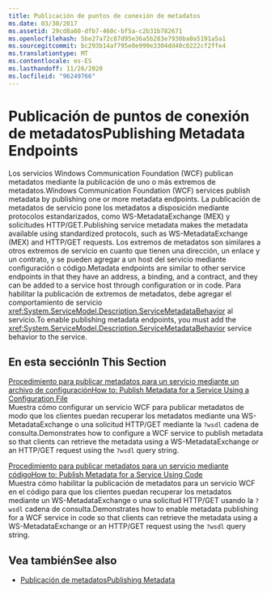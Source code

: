 ```yaml
---
title: Publicación de puntos de conexión de metadatos
ms.date: 03/30/2017
ms.assetid: 29cd8a60-dfb7-460c-bf5a-c2b31b782671
ms.openlocfilehash: 5be27a72c87d95e36a5b283e7930ba0a5191a5a1
ms.sourcegitcommit: bc293b14af795e0e999e3304dd40c0222cf2ffe4
ms.translationtype: MT
ms.contentlocale: es-ES
ms.lasthandoff: 11/26/2020
ms.locfileid: "96249766"
---
```

# <a name="publishing-metadata-endpoints"></a><span data-ttu-id="5c3b3-102">Publicación de puntos de conexión de metadatos</span><span class="sxs-lookup"><span data-stu-id="5c3b3-102">Publishing Metadata Endpoints</span></span>

<span data-ttu-id="5c3b3-103">Los servicios Windows Communication Foundation (WCF) publican metadatos mediante la publicación de uno o más extremos de metadatos.</span><span class="sxs-lookup"><span data-stu-id="5c3b3-103">Windows Communication Foundation (WCF) services publish metadata by publishing one or more metadata endpoints.</span></span> <span data-ttu-id="5c3b3-104">La publicación de metadatos de servicio pone los metadatos a disposición mediante protocolos estandarizados, como WS-MetadataExchange (MEX) y solicitudes HTTP/GET.</span><span class="sxs-lookup"><span data-stu-id="5c3b3-104">Publishing service metadata makes the metadata available using standardized protocols, such as WS-MetadataExchange (MEX) and HTTP/GET requests.</span></span> <span data-ttu-id="5c3b3-105">Los extremos de metadatos son similares a otros extremos de servicio en cuanto que tienen una dirección, un enlace y un contrato, y se pueden agregar a un host del servicio mediante configuración o código.</span><span class="sxs-lookup"><span data-stu-id="5c3b3-105">Metadata endpoints are similar to other service endpoints in that they have an address, a binding, and a contract, and they can be added to a service host through configuration or in code.</span></span> <span data-ttu-id="5c3b3-106">Para habilitar la publicación de extremos de metadatos, debe agregar el comportamiento de servicio <xref:System.ServiceModel.Description.ServiceMetadataBehavior> al servicio.</span><span class="sxs-lookup"><span data-stu-id="5c3b3-106">To enable publishing metadata endpoints, you must add the <xref:System.ServiceModel.Description.ServiceMetadataBehavior> service behavior to the service.</span></span>  
  
## <a name="in-this-section"></a><span data-ttu-id="5c3b3-107">En esta sección</span><span class="sxs-lookup"><span data-stu-id="5c3b3-107">In This Section</span></span>  

 [<span data-ttu-id="5c3b3-108">Procedimiento para publicar metadatos para un servicio mediante un archivo de configuración</span><span class="sxs-lookup"><span data-stu-id="5c3b3-108">How to: Publish Metadata for a Service Using a Configuration File</span></span>](./feature-details/how-to-publish-metadata-for-a-service-using-a-configuration-file.md)  
 <span data-ttu-id="5c3b3-109">Muestra cómo configurar un servicio WCF para publicar metadatos de modo que los clientes puedan recuperar los metadatos mediante una WS-MetadataExchange o una solicitud HTTP/GET mediante la `?wsdl` cadena de consulta.</span><span class="sxs-lookup"><span data-stu-id="5c3b3-109">Demonstrates how to configure a WCF service to publish metadata so that clients can retrieve the metadata using a WS-MetadataExchange or an HTTP/GET request using the `?wsdl` query string.</span></span>  
  
 [<span data-ttu-id="5c3b3-110">Procedimiento para publicar metadatos para un servicio mediante código</span><span class="sxs-lookup"><span data-stu-id="5c3b3-110">How to: Publish Metadata for a Service Using Code</span></span>](./feature-details/how-to-publish-metadata-for-a-service-using-code.md)  
 <span data-ttu-id="5c3b3-111">Muestra cómo habilitar la publicación de metadatos para un servicio WCF en el código para que los clientes puedan recuperar los metadatos mediante un WS-MetadataExchange o una solicitud HTTP/GET usando la `?wsdl` cadena de consulta.</span><span class="sxs-lookup"><span data-stu-id="5c3b3-111">Demonstrates how to enable metadata publishing for a WCF service in code so that clients can retrieve the metadata using a WS-MetadataExchange or an HTTP/GET request using the `?wsdl` query string.</span></span>  
  
## <a name="see-also"></a><span data-ttu-id="5c3b3-112">Vea también</span><span class="sxs-lookup"><span data-stu-id="5c3b3-112">See also</span></span>

- [<span data-ttu-id="5c3b3-113">Publicación de metadatos</span><span class="sxs-lookup"><span data-stu-id="5c3b3-113">Publishing Metadata</span></span>](./feature-details/publishing-metadata.md)
